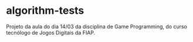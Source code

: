 # algorithm-tests
Projeto da aula do dia 14/03 da disciplina de Game Programming, do curso tecnólogo de Jogos Digitais da FIAP.
